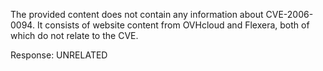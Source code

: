 The provided content does not contain any information about CVE-2006-0094. It consists of website content from OVHcloud and Flexera, both of which do not relate to the CVE.

Response: UNRELATED